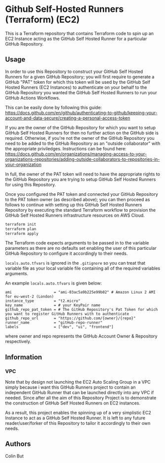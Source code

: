 # Github Self-Hosted Runners (Terraform) (EC2)

This is a Terraform repository that contains Terraform code to spin up an EC2 Instance acting as the GitHub Self Hosted Runner for a particular GitHub Repository.

## Usage

In order to use this Repository to construct your GitHub Self Hosted Runners for a given GitHub Repository; you will first require to generate a GitHub "PAT" token for which this token will be used by the GitHub Self Hosted Runners (EC2 Instances) to authenticate on your behalf to the GitHub Repository you wanted the GitHub Self Hosted Runners to run your GitHub Actions Workflows.

This can be easily done by following this guide:
https://docs.github.com/en/github/authenticating-to-github/keeping-your-account-and-data-secure/creating-a-personal-access-token

If you are the owner of the GitHub Repository for which you want to setup GitHub Self Hosted Runners for then no further action on the GitHub side is required.
Otherwise, if you're not the owner of the GitHub Repository you need to be added to the GitHub Repository as an "outside collaborator" with the appropriate priviledges. Instructions can be found here: https://docs.github.com/en/organizations/managing-access-to-your-organizations-repositories/adding-outside-collaborators-to-repositories-in-your-organization

In full, the owner of the PAT token will need to have the appropriate rights to the GitHub Repository you are trying to setup GitHub Self Hosted Runners for using this Repository.

Once you configured the PAT token and connected your GitHub Repository to the PAT token owner (as described above); you can then proceed as follows to continue with setting up this GitHub Self Hosted Runners Repository by executing the standard Terraform workflow to provision the GitHub Self Hosted Runners infrastructure resources on AWS Cloud.

```bash
terraform init
terraform plan
terraform apply
```

The Terraform code expects arguments to be passed in to the variable parameters as there are no defaults set enabling the user of this particular GitHub Repository to configure it accordingly to their needs.

`locals.auto.tfvars` is ignored in the `.gitignore` so you can treat that variable file as your local variable file containing all of the required variables arguments.

An example `locals.auto.tfvars` is given below:

```hcl
ami                   = "ami-03ac5a9b225e99b02" # Amazon Linux 2 AMI for eu-west-2 (London)
instance_type         = "t2.micro"
key_name              = # your KeyPair name
github_repo_pat_token = # The GitHub Repository's Pat Token for which you want to register GitHub Runners with to authenticate
github_repo_url       = "https://github.com/{owner}/{repo}"
runner_name           = "gitHub-repo-runner"
labels                = ["dev", "ui", "frontend"]
```

where owner and repo represents the GitHub Account Owner & Repository respectively.



## Information

### VPC
Note that by design not launching the EC2 Auto Scaling Group in a VPC simply because i want this GitHub Runners project to contain an independent GitHub Runner that can be launched directly into any VPC if needed. Since after all the aim of this Repository Project is to demonstrate the construction of GitHub Self Hosted Runners on EC2 instances.

As a result, this project enables the spinning up of a very simplistic EC2 Instance to act as a GitHub Self Hosted Runner. It is left to any future reader/user/forker of this Repository to tailor it accordingly to their own needs.

## Authors

Colin But

